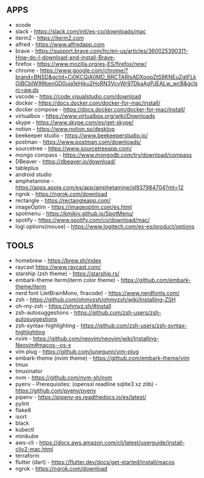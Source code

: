 ## APPS

- xcode
- slack - https://slack.com/intl/es-co/downloads/mac
- iterm2 - https://iterm2.com
- alfred - https://www.alfredapp.com
- brave - https://support.brave.com/hc/en-us/articles/360025390311-How-do-I-download-and-install-Brave-
- firefox - https://www.mozilla.org/es-ES/firefox/new/
- chrome - https://www.google.com/chrome/?brand=BNSD&gclid=Cj0KCQiA0MD_BRCTARIsADXoopZtS9KNEuZgtFLkOjBCbIW99benGD0uja1eHiku2HoRN3VcvWr97DkaAgPJEALw_wcB&gclsrc=aw.ds
- vscode - https://code.visualstudio.com/download
- docker - https://docs.docker.com/docker-for-mac/install/
- docker compose - https://docs.docker.com/docker-for-mac/install/
- virtualbox - https://www.virtualbox.org/wiki/Downloads
- skype - https://www.skype.com/es/get-skype/
- notion - https://www.notion.so/desktop
- beekeeper studio - https://www.beekeeperstudio.io/
- postman - https://www.postman.com/downloads/
- sourcetree - https://www.sourcetreeapp.com/
- mongo compass - https://www.mongodb.com/try/download/compass
- DBeaver - https://dbeaver.io/download/
- tableplus
- android studio
- amphetamine - https://apps.apple.com/es/app/amphetamine/id937984704?mt=12
- ngrok - https://ngrok.com/download
- rectangle - https://rectangleapp.com/
- imageOptim - https://imageoptim.com/es.html
- spotmenu - https://kmikiy.github.io/SpotMenu/
- spotify - https://www.spotify.com/co/download/mac/
- logi options(mouse) - https://www.logitech.com/es-es/product/options

## TOOLS

- homebrew - https://brew.sh/index
- raycast https://www.raycast.com/
- starship (zsh theme) - https://starship.rs/
- embark-theme iterm(iterm color theme) - https://github.com/embark-theme/iterm
- nerd font (JetBrainMono, firacode) - https://www.nerdfonts.com/
- zsh - https://github.com/ohmyzsh/ohmyzsh/wiki/Installing-ZSH
- oh-my-zsh - https://ohmyz.sh/#install
- zsh-autosuggestions - https://github.com/zsh-users/zsh-autosuggestions
- zsh-syntax-highlighting - https://github.com/zsh-users/zsh-syntax-highlighting
- nvim - https://github.com/neovim/neovim/wiki/Installing-Neovim#macos--os-x
- vim plug - https://github.com/junegunn/vim-plug
- embark-theme (nvim theme) - https://github.com/embark-theme/vim
- tmux
- tmuxinator
- nvm - https://github.com/nvm-sh/nvm
- pyenv - Prerequisites: (openssl readline sqlite3 xz zlib) - https://github.com/pyenv/pyenv
- pipenv - https://pipenv-es.readthedocs.io/es/latest/
- pylint
- flake8
- isort
- black
- kubectl
- minikube
- aws-cli - https://docs.aws.amazon.com/cli/latest/userguide/install-cliv2-mac.html
- terraform
- flutter (dart) - https://flutter.dev/docs/get-started/install/macos
- ngrok - https://ngrok.com/download
